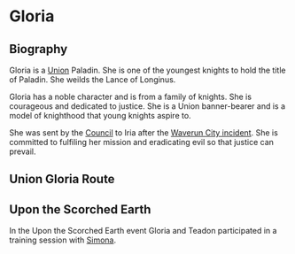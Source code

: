 # Gloria

## Biography

Gloria is a [Union](../factions/union.md) Paladin.  She is one of the youngest knights to hold the title of Paladin.  She weilds the Lance of Longinus.

Gloria has a noble character and is from a family of knights.  She is courageous and dedicated to justice.  She is a Union banner-bearer and is a model of knighthood that young knights aspire to.

She was sent by the [Council](../factions/union-council.md) to Iria after the [Waverun City incident](../events/waverun.md).  She is committed to fulfiling her mission and eradicating evil so that justice can prevail.

## Union Gloria Route

## Upon the Scorched Earth

In the Upon the Scorched Earth event Gloria and Teadon participated in a training session with [Simona](./simona.md).